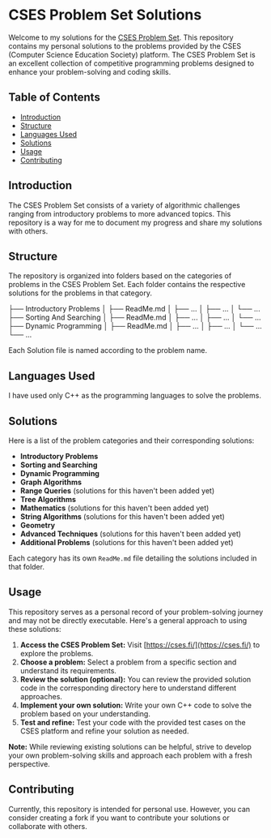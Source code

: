 # CSES Problem Set Solutions

Welcome to my solutions for the [CSES Problem Set](https://cses.fi/problemset/). This repository contains my personal solutions to the problems provided by the CSES (Computer Science Education Society) platform. The CSES Problem Set is an excellent collection of competitive programming problems designed to enhance your problem-solving and coding skills.

## Table of Contents

- [Introduction](#introduction)
- [Structure](#structure)
- [Languages Used](#languages-used)
- [Solutions](#solutions)
- [Usage](#usage)
- [Contributing](#contributing)

## Introduction

The CSES Problem Set consists of a variety of algorithmic challenges ranging from introductory problems to more advanced topics. This repository is a way for me to document my progress and share my solutions with others.

## Structure

The repository is organized into folders based on the categories of problems in the CSES Problem Set. Each folder contains the respective solutions for the problems in that category.

├── Introductory Problems
│ ├── ReadMe.md
│ ├── ...
│ ├── ...
│ └── ...
├── Sorting And Searching
│ ├── ReadMe.md
│ ├── ...
│ ├── ...
│ └── ...
├── Dynamic Programming
│ ├── ReadMe.md
│ ├── ...
│ ├── ...
│ └── ...
└── ...

Each Solution file is named according to the problem name.


## Languages Used

I have used only C++ as the programming languages to solve the problems.


## Solutions

Here is a list of the problem categories and their corresponding solutions:

- **Introductory Problems** 
- **Sorting and Searching**
- **Dynamic Programming**
- **Graph Algorithms**
- **Range Queries** (solutions for this haven't been added yet)
- **Tree Algorithms**
- **Mathematics** (solutions for this haven't been added yet)
- **String Algorithms** (solutions for this haven't been added yet)
- **Geometry**
- **Advanced Techniques** (solutions for this haven't been added yet)
- **Additional Problems** (solutions for this haven't been added yet)

Each category has its own `ReadMe.md` file detailing the solutions included in that folder.

## Usage

This repository serves as a personal record of your problem-solving journey and may not be directly executable. Here's a general approach to using these solutions:

1. **Access the CSES Problem Set:** Visit [https://cses.fi/](https://cses.fi/) to explore the problems.
2. **Choose a problem:** Select a problem from a specific section and understand its requirements.
3. **Review the solution (optional):** You can review the provided solution code in the corresponding directory here to understand different approaches.
4. **Implement your own solution:** Write your own C++ code to solve the problem based on your understanding.
5. **Test and refine:** Test your code with the provided test cases on the CSES platform and refine your solution as needed.

**Note:** While reviewing existing solutions can be helpful, strive to develop your own problem-solving skills and approach each problem with a fresh perspective.

## Contributing

Currently, this repository is intended for personal use. However, you can consider creating a fork if you want to contribute your solutions or collaborate with others.
